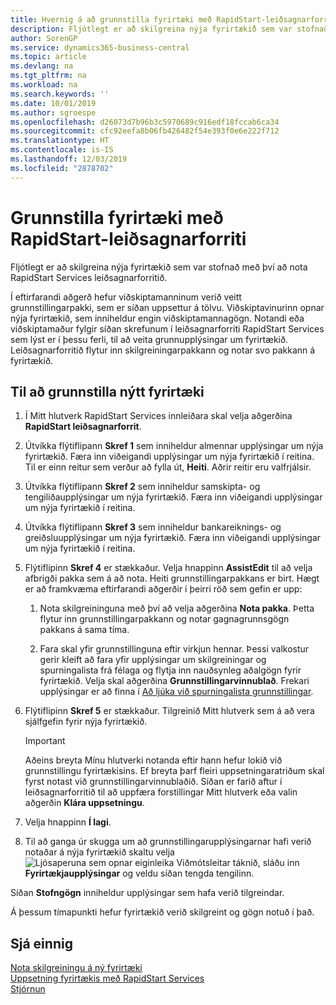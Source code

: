 ```yaml
---
title: Hvernig á að grunnstilla fyrirtæki með RapidStart-leiðsagnarforriti | Microsoft Docs
description: Fljótlegt er að skilgreina nýja fyrirtækið sem var stofnað með því að nota RapidStart Services leiðsagnarforritið.
author: SorenGP
ms.service: dynamics365-business-central
ms.topic: article
ms.devlang: na
ms.tgt_pltfrm: na
ms.workload: na
ms.search.keywords: ''
ms.date: 10/01/2019
ms.author: sgroespe
ms.openlocfilehash: d26073d7b96b3c5970689c916edf18fccab6ca34
ms.sourcegitcommit: cfc92eefa8b06fb426482f54e393f0e6e222f712
ms.translationtype: HT
ms.contentlocale: is-IS
ms.lasthandoff: 12/03/2019
ms.locfileid: "2878702"
---
```

# <a name="configure-a-company-with-the-rapidstart-wizard"></a>Grunnstilla fyrirtæki með RapidStart-leiðsagnarforriti
Fljótlegt er að skilgreina nýja fyrirtækið sem var stofnað með því að nota RapidStart Services leiðsagnarforritið.

Í eftirfarandi aðgerð hefur viðskiptamanninum verið veitt grunnstillingarpakki, sem er síðan uppsettur á tölvu. Viðskiptavinurinn opnar nýja fyrirtækið, sem inniheldur engin viðskiptamannagögn. Notandi eða viðskiptamaður fylgir síðan skrefunum í leiðsagnarforriti RapidStart Services sem lýst er í þessu ferli, til að veita grunnupplýsingar um fyrirtækið. Leiðsagnarforritið flytur inn skilgreiningarpakkann og notar svo pakkann á fyrirtækið.  

## <a name="to-configure-a-new-company"></a>Til að grunnstilla nýtt fyrirtæki  
1. Í Mitt hlutverk RapidStart Services innleiðara skal velja aðgerðina **RapidStart leiðsagnarforrit**.  
2. Útvíkka flýtiflipann **Skref 1** sem inniheldur almennar upplýsingar um nýja fyrirtækið. Færa inn viðeigandi upplýsingar um nýja fyrirtækið í reitina. Til er einn reitur sem verður að fylla út, **Heiti**. Aðrir reitir eru valfrjálsir.  
3. Útvíkka flýtiflipann **Skref 2** sem inniheldur samskipta- og tengiliðaupplýsingar um nýja fyrirtækið. Færa inn viðeigandi upplýsingar um nýja fyrirtækið í reitina.
4. Útvíkka flýtiflipann **Skref 3** sem inniheldur bankareiknings- og greiðsluupplýsingar um nýja fyrirtækið. Færa inn viðeigandi upplýsingar um nýja fyrirtækið í reitina.  
5. Flýtiflipinn **Skref 4** er stækkaður. Velja hnappinn **AssistEdit** til að velja afbrigði pakka sem á að nota. Heiti grunnstillingarpakkans er birt. Hægt er að framkvæma eftirfarandi aðgerðir í þeirri röð sem gefin er upp:  

    1. Nota skilgreininguna með því að velja aðgerðina **Nota pakka**. Þetta flytur inn grunnstillingarpakkann og notar gagnagrunnsgögn pakkans á sama tíma.  

    2. Fara skal yfir grunnstillinguna eftir virkjun hennar. Þessi valkostur gerir kleift að fara yfir upplýsingar um skilgreiningar og spurningalista frá félaga og flytja inn nauðsynleg aðalgögn fyrir fyrirtækið. Velja skal aðgerðina **Grunnstillingarvinnublað**. Frekari upplýsingar er að finna í [Að ljúka við spurningalista grunnstillingar](admin-gather-customer-setup-values.md#to-complete-the-configuration-questionnaire).  

6. Flýtiflipinn **Skref 5** er stækkaður. Tilgreinið Mitt hlutverk sem á að vera sjálfgefin fyrir nýja fyrirtækið.  

    > [!IMPORTANT]  
    >  Aðeins breyta Mínu hlutverki notanda eftir hann hefur lokið við grunnstillingu fyrirtækisins. Ef breyta þarf fleiri uppsetningaratriðum skal fyrst notast við grunnstillingarvinnublaðið. Síðan er farið aftur í leiðsagnarforritið til að uppfæra forstillingar Mitt hlutverk eða valin aðgerðin **Klára uppsetningu**.

7. Velja hnappinn **Í lagi**.  
8. Til að ganga úr skugga um að grunnstillingarupplýsingarnar hafi verið notaðar á nýja fyrirtækið skaltu velja ![Ljósaperuna sem opnar eiginleika Viðmótsleitar](media/ui-search/search_small.png "Segðu mér hvað þú vilt gera") táknið, sláðu inn **Fyrirtækjaupplýsingar** og veldu síðan tengda tengilinn.

Síðan **Stofngögn** inniheldur upplýsingar sem hafa verið tilgreindar.   

Á þessum tímapunkti hefur fyrirtækið verið skilgreint og gögn notuð í það.  

## <a name="see-also"></a>Sjá einnig  
[Nota skilgreiningu á ný fyrirtæki](admin-apply-configuration-to-new-companies.md)  
[Uppsetning fyrirtækis með RapidStart Services](admin-set-up-a-company-with-rapidstart.md)  
[Stjórnun](admin-setup-and-administration.md)
